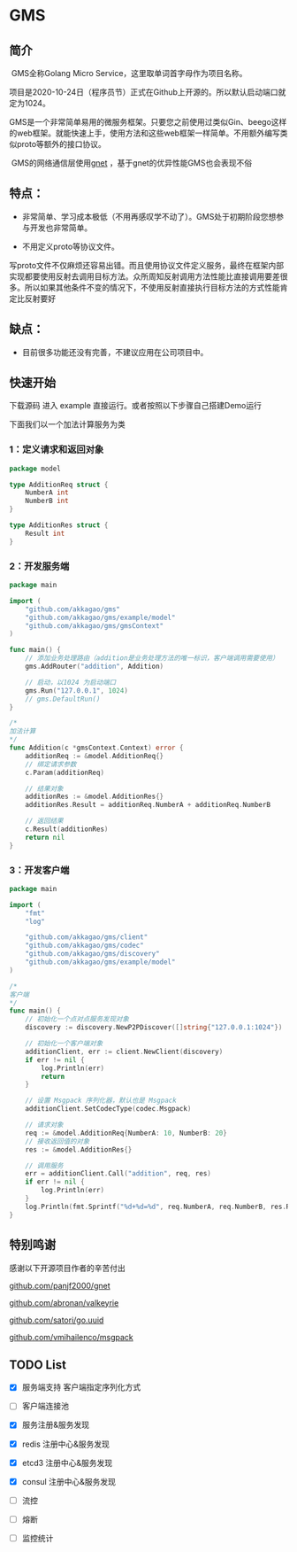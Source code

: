 # GMS

## 简介

​	GMS全称Golang Micro Service，这里取单词首字母作为项目名称。

​	项目是2020-10-24日（程序员节）正式在Github上开源的。所以默认启动端口就定为1024。

​	GMS是一个非常简单易用的微服务框架。只要您之前使用过类似Gin、beego这样的web框架。就能快速上手，使用方法和这些web框架一样简单。不用额外编写类似proto等额外的接口协议。

​	GMS的网络通信层使用[gnet](https://github.com/panjf2000/gnet) ，基于gnet的优异性能GMS也会表现不俗

## 特点：

- 非常简单、学习成本极低（不用再感叹学不动了）。GMS处于初期阶段您想参与开发也非常简单。

- 不用定义proto等协议文件。

​		写proto文件不仅麻烦还容易出错。而且使用协议文件定义服务，最终在框架内部实现都要使用反射去调用目标方法。众所周知反射调用方法性能比直接调用要差很多。所以如果其他条件不变的情况下，不使用反射直接执行目标方法的方式性能肯定比反射要好

## 缺点：

- 目前很多功能还没有完善，不建议应用在公司项目中。



## 快速开始

下载源码 进入 example 直接运行。或者按照以下步骤自己搭建Demo运行

下面我们以一个加法计算服务为类

### 1：定义请求和返回对象

```go
package model

type AdditionReq struct {
	NumberA int
	NumberB int
}

type AdditionRes struct {
	Result int
}
```

### 2：开发服务端

```go
package main

import (
	"github.com/akkagao/gms"
	"github.com/akkagao/gms/example/model"
	"github.com/akkagao/gms/gmsContext"
)

func main() {
	// 添加业务处理路由（addition是业务处理方法的唯一标识，客户端调用需要使用）
	gms.AddRouter("addition", Addition)

	// 启动，以1024 为启动端口
	gms.Run("127.0.0.1", 1024)
	// gms.DefaultRun()
}

/*
加法计算
*/
func Addition(c *gmsContext.Context) error {
	additionReq := &model.AdditionReq{}
	// 绑定请求参数
	c.Param(additionReq)

	// 结果对象
	additionRes := &model.AdditionRes{}
	additionRes.Result = additionReq.NumberA + additionReq.NumberB

	// 返回结果
	c.Result(additionRes)
	return nil
}
```

### 3：开发客户端

```go
package main

import (
	"fmt"
	"log"

	"github.com/akkagao/gms/client"
	"github.com/akkagao/gms/codec"
	"github.com/akkagao/gms/discovery"
	"github.com/akkagao/gms/example/model"
)

/*
客户端
*/
func main() {
	// 初始化一个点对点服务发现对象
	discovery := discovery.NewP2PDiscover([]string{"127.0.0.1:1024"})

	// 初始化一个客户端对象
	additionClient, err := client.NewClient(discovery)
	if err != nil {
		log.Println(err)
		return
	}

	// 设置 Msgpack 序列化器，默认也是 Msgpack
	additionClient.SetCodecType(codec.Msgpack)

	// 请求对象
	req := &model.AdditionReq{NumberA: 10, NumberB: 20}
	// 接收返回值的对象
	res := &model.AdditionRes{}

	// 调用服务
	err = additionClient.Call("addition", req, res)
	if err != nil {
		log.Println(err)
	}
	log.Println(fmt.Sprintf("%d+%d=%d", req.NumberA, req.NumberB, res.Result))
}
```

## 特别鸣谢

感谢以下开源项目作者的辛苦付出

[github.com/panjf2000/gnet](https://github.com/panjf2000/gnet)

[github.com/abronan/valkeyrie](https://github.com/abronan/valkeyrie)

[github.com/satori/go.uuid](https://github.com/satori/go.uuid)

[github.com/vmihailenco/msgpack](https://github.com/vmihailenco/msgpack)

## TODO List

- [x]  服务端支持 客户端指定序列化方式
- [ ]  客户端连接池
- [x]  服务注册&服务发现
  - [x] redis 注册中心&服务发现
  - [x] etcd3 注册中心&服务发现
  - [x] consul 注册中心&服务发现
- [ ] 流控
- [ ] 熔断
- [ ] 监控统计

